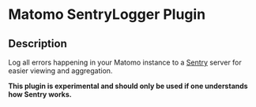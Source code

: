 # Matomo SentryLogger Plugin

## Description

Log all errors happening in your Matomo instance to a [Sentry](https://sentry.io/welcome/) server for easier viewing and aggregation.

**This plugin is experimental and should only be used if one understands how Sentry works.**
